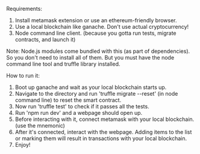 Requirements:

1. Install metamask extension or use an ethereum-friendly browser.
2. Use a local blockchain like ganache. Don't use actual cryptocurrency! 
3. Node command line client. (because you gotta run tests, migrate contracts, and launch it)

Note: Node.js modules come bundled with this (as part of dependencies). So you don't need to install all of them. But you must have the node command line tool and truffle library installed.

How to run it:

1. Boot up ganache and wait as your local blockchain starts up.
2. Navigate to the directory and run 'truffle migrate --reset' (in node command line) to reset the smart contract.
3. Now run 'truffle test' to check if it passes all the tests.
4. Run 'npm run dev' and a webpage should open up.
5. Before interacting with it, connect metamask with your local blockchain. (use the mnemonic)
6. After it's connected, interact with the webpage. Adding items to the list or marking them will result in transactions with your local blockchain.
7. Enjoy!
